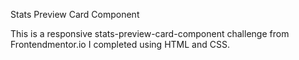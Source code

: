 Stats Preview Card Component

This is a responsive stats-preview-card-component challenge from Frontendmentor.io I completed using HTML and CSS.
